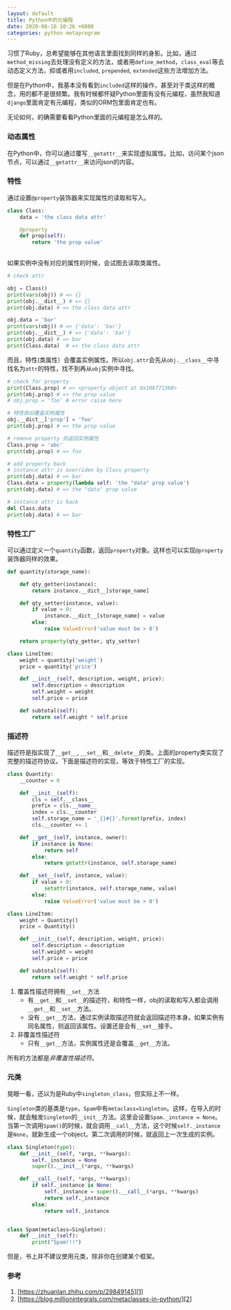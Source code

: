 ```yaml
---
layout: default
title: Python中的元编程
date: 2020-08-16 10:26 +0800
categories: python metaprogram
---
```


习惯了Ruby，总希望能够在其他语言里面找到同样的身影。比如，通过`method_missing`去处理没有定义的方法，或者用`define_method`，`class_eval`等去动态定义方法，抑或者用`included`, `prepended`, `extended`这些方法增加方法。

但是在Python中，我基本没有看到`included`这样的操作，甚至对于类这样的概念，用的都不是很频繁。我有时候都怀疑Python里面有没有元编程，虽然我知道`django`里面肯定有元编程，类似的ORM包里面肯定也有。

无论如何，的确需要看看Python里面的元编程是怎么样的。


### 动态属性

在Python中，你可以通过覆写`__getattr__`来实现虚拟属性。比如，访问某个json节点，可以通过`__getattr__`来访问json的内容。

### 特性

通过设置`@property`装饰器来实现属性的读取和写入。

```python
class Class:
    data = 'the class data attr'

    @property
    def prop(self):
        return 'the prop value'
    
```

如果实例中没有对应的属性的时候，会试图去读取类属性。

```python
# check attr

obj = Class()
print(vars(obj)) # => {}
print(obj.__dict__) # => {}
print(obj.data) # => the class data attr

obj.data = 'bar'
print(vars(obj)) # => {'data': 'bar'}
print(obj.__dict__) # => {'data': 'bar'}
print(obj.data) # => bar
print(Class.data)  # => the class data attr
```

而且，特性(类属性）会覆盖实例属性。所以`obj.attr`会先从`obj.__class__`中寻找名为`attr`的特性，找不到再从`obj`实例中寻找。

```python
# check for property
print(Class.prop) # => <property object at 0x10bf71368>
print(obj.prop) # => the prop value
# obj.prop = 'foo' # error raise here

# 特性依旧覆盖实例属性
obj.__dict__['prop'] = 'foo'
print(obj.prop) # => the prop value

# remove property 则返回实例属性
Class.prop = 'abc'
print(obj.prop) # => foo

# add property back
# instance attr is overriden by Class property
print(obj.data) # => bar
Class.data = property(lambda self: 'the "data" prop value')
print(obj.data) # => the "data" prop value

# instance attr is back
del Class.data
print(obj.data) # => bar
```

### 特性工厂
可以通过定义一个`quantity`函数，返回`property`对象。这样也可以实现`@property`装饰器同样的效果。


```python
def quantity(storage_name):

    def qty_getter(instance):
        return instance.__dict__[storage_name]

    def qty_setter(instance, value):
        if value > 0:
            instance.__dict__[storage_name] = value
        else:
            raise ValueError('value must be > 0')

    return property(qty_getter, qty_setter)

class LineItem:
    weight = quantity('weight')
    price = quantity('price')

    def __init__(self, description, weight, price):
        self.description = description
        self.weight = weight
        self.price = price

    def subtotal(self):
        return self.weight * self.price
```

### 描述符
描述符是指实现了`__get__`, `__set__`和`__delete__`的类。上面的property类实现了完整的描述符协议。下面是描述符的实现，等效于特性工厂的实现。

```python
class Quantity:
    __counter = 0

    def __init__(self):
        cls = self.__class__
        prefix = cls.__name__
        index = cls.__counter
        self.storage_name = '_{}#{}'.format(prefix, index)
        cls.__counter += 1

    def __get__(self, instance, owner):
        if instance is None:
            return self
        else:
            return getattr(instance, self.storage_name)

    def __set__(self, instance, value):
        if value > 0:
            setattr(instance, self.storage_name, value)
        else:
            raise ValueError('value must be > 0')

class LineItem:
    weight = Quantity()
    price = Quantity()

    def __init__(self, description, weight, price):
        self.description = description
        self.weight = weight
        self.price = price

    def subtotal(self):
        return self.weight * self.price

```

1. 覆盖性描述符拥有`__set__`方法
    - 有`__get__`和`__set__`的描述符，和特性一样，obj的读取和写入都会调用`__get__`和`__set__`方法。
    - 没有`__get__`方法，通过实例读取描述符就会返回描述符本身。如果实例有同名属性，则返回该属性。设置还是会有`__set__`接手。
2. 非覆盖性描述符
    - 只有`__get__`方法，实例属性还是会覆盖`__get__`方法。

所有的方法都是*非覆盖性描述符*。


### 元类
晃眼一看，还以为是Ruby中`singleton_class`，但实际上不一样。

`Singleton`类的基类是`type`，`Spam`中有`metaclass=Singleton`。这样，在导入的时候，就会触发`Singleton`的`__init__`方法。这里会设置`Spam._instance = None`。当第一次调用`Spam()`的时候，就会调用`__call__`方法，这个时候`self._instance`是`None`，就新生成一个object。第二次调用的时候，就返回上一次生成的实例。

```python
class Singleton(type):
    def __init__(self, *args, **kwargs):
        self._instance = None
        super().__init__(*args, **kwargs)

    def __call__(self, *args, **kwargs):
        if self._instance is None:
            self._instance = super().__call__(*args, **kwargs)
            return self._instance
        else:
            return self._instance


class Spam(metaclass=Singleton):
    def __init__(self):
        print("Spam!!!")

```

但是，书上并不建议使用元类，除非你在创建某个框架。

### 参考

1. [https://zhuanlan.zhihu.com/p/29849145][1]
2. [https://blog.millionintegrals.com/metaclasses-in-python/][2]


[1]: https://zhuanlan.zhihu.com/p/29849145
[2]: https://blog.millionintegrals.com/metaclasses-in-python/